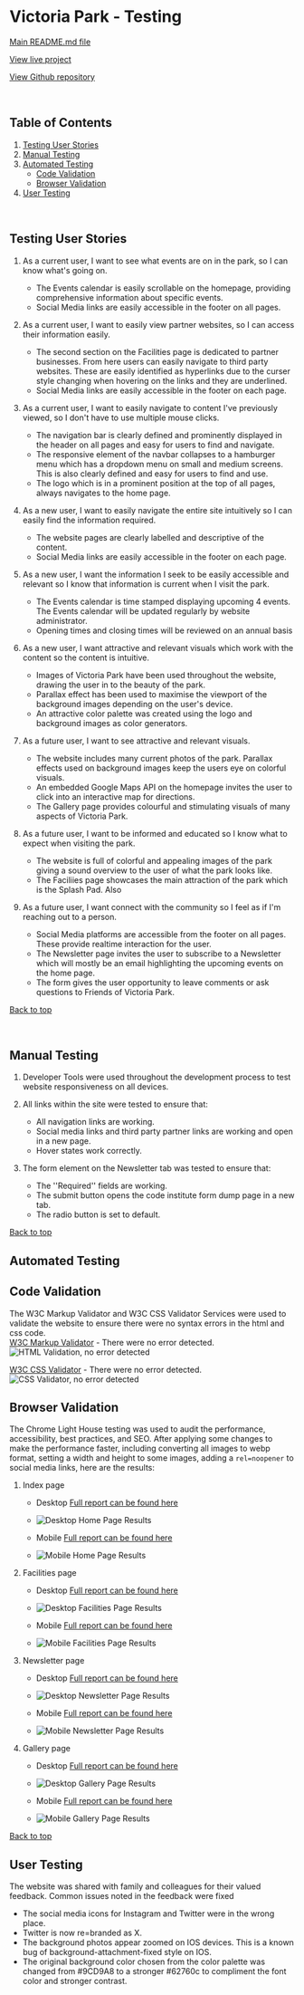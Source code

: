 # Victoria Park - Testing

[Main README.md file](/README.md)

[View live project](https://lisaloudness.github.io/milestone_project_1/)

[View Github repository](https://github.com/lisaloudness/milestone_project_1)

</br>

## Table of Contents

1. [Testing User Stories](#Testing-User_Stories)
2. [Manual Testing](#Manual-Testing)
3. [Automated Testing](#Automated-Testing)
   - [Code Validation](#Code-Validation)
   - [Browser Validation](#Browser-Validation)
4. [User Testing](User-Testing)

</br>

## **Testing User Stories**

1. As a current user, I want to see what events are on in the park, so I can know what's going on.
   - The Events calendar is easily scrollable on the homepage, providing comprehensive information about specific events.
   - Social Media links are easily accessible in the footer on all pages.

2. As a current user, I want to easily view partner websites, so I can access their information easily.
   - The second section on the Facilities page is dedicated to partner businesses. From here users can easily navigate to third party websites. These are easily identified as hyperlinks due to the curser style changing when hovering on the links and they are underlined.
   - Social Media links are easily accessible in the footer on each page.
   
3. As a current user, I want to easily navigate to content I've previously viewed, so I don't have to use multiple mouse clicks.

   - The navigation bar is clearly defined and prominently displayed in the header on all pages and easy for users to find and navigate.
   - The responsive element of the navbar collapses to a hamburger menu which has a dropdown menu on small and medium screens. This is also clearly defined and easy for users to find and use.
   - The logo which is in a prominent position at the top of all pages, always navigates to the home page.

4. As a new user, I want to easily navigate the entire site intuitively so I can easily find the information required.

   - The website pages are clearly labelled and descriptive of the content.
   - Social Media links are easily accessible in the footer on each page.

5. As a new user, I want the information I seek to be easily accessible and relevant so I know that information is current when I visit the park.

   - The Events calendar is time stamped displaying upcoming 4 events. The Events calendar will be updated regularly by website administrator.
   - Opening times and closing times will be reviewed on an annual basis

6. As a new user, I want attractive and relevant visuals which work with the content so the content is intuitive.
   - Images of Victoria Park have been used throughout the website, drawing the user in to the beauty of the park.
   - Parallax effect has been used to maximise the viewport of the background images depending on the user's device.
   - An attractive color palette was created using the logo and background images as color generators.

7. As a future user, I want to see attractive and relevant visuals.
   - The website includes many current photos of the park. Parallax effects used on background images keep the users eye on colorful visuals.
   - An embedded Google Maps API on the homepage invites the user to click into an interactive map for directions.
   - The Gallery page provides colourful and stimulating visuals of many aspects of Victoria Park.

8. As a future user, I want to be informed and educated so I know what to expect when visiting the park.
   - The website is full of colorful and appealing images of the park giving a sound overview to the user of what the park looks like.
   - The Faciliies page showcases the main attraction of the park which is the Splash Pad. Also  

9. As a future user, I want connect with the community so I feel as if I'm reaching out to a person.
   - Social Media platforms are accessible from the footer on all pages.  These provide realtime interaction for the user.
   - The Newsletter page invites the user to subscribe to a Newsletter which will mostly be an email highlighting the upcoming events on the home page.
   - The form gives the user opportunity to leave comments or ask questions to Friends of Victoria Park.

[Back to top](#Victoria-park---testing)

</br>   

## **Manual Testing**

1. Developer Tools were used throughout the development process to test website responsiveness on all devices.

2. All links within the site were tested to ensure that:

   - All navigation links are working.
   - Social media links and third party partner links are working and open in a new page.
   - Hover states work correctly.

3. The form element on the Newsletter tab was tested to ensure that:
   - The ''Required'' fields are working.
   - The submit button opens the code institute form dump page in a new tab.
   - The radio button is set to default.

[Back to top](#Victoria-park---testing)
</br>

## **Automated Testing**

## **Code Validation**

The W3C Markup Validator and W3C CSS Validator Services were used to validate the website to ensure there were no syntax errors in the html and css code.  
[W3C Markup Validator](https://validator.w3.org) - There were no error detected.
![HTML Validation, no error detected](assets/testing/w3_index.png "HTML Validation, no error detected")

[W3C CSS Validator](https://jigsaw.w3.org/css-validator/) - There were no error detected.
![CSS Validator, no error detected](assets/testing/w3_css.png "CSS Validation, no error detected")

## **Browser Validation**

The Chrome Light House testing was used to audit the performance, accessibility, best practices, and SEO. After applying some changes to make the performance faster, including converting all images to webp format, setting a width and height to some images, adding a ```rel=noopener``` to social media links, here are the results:

1. Index page
   - Desktop [Full report can be found here](assets/testing/home_desktop.com-2023)
   - ![Desktop Home Page Results](assets/testing/home_desktop_lh.png "Light House Desktop Results")

   - Mobile [Full report can be found here](assets/testing/home_mobile.com-2023)
   - ![Mobile Home Page Results](assets/testing/home_mobile_lh.png "Light House mobile results")


2. Facilities page
   - Desktop [Full report can be found here](assets/testing/facilities_desktop.com-2023)
   - ![Desktop Facilities Page Results](assets/testing/facilities_desktop_lh.png "Light House Desktop Results")

   - Mobile [Full report can be found here](assets/testing/facilities_mobile.com-2023)
   - ![Mobile Facilities Page Results](assets/testing/facilities_mobile_lh.png "Light House mobile results")


3. Newsletter page
   - Desktop [Full report can be found here](assets/testing/contact_desktop.com-2023)
   - ![Desktop Newsletter Page Results](assets/testing/contact_desktop_lh.png "Light House Desktop Results")

   - Mobile [Full report can be found here](assets/testing/contact_mobile.com-2023)
   - ![Mobile Newsletter Page Results](assets/testing/contact_mobile_lh.png "Light House mobile results")


4. Gallery page
   - Desktop [Full report can be found here](assets/testing/gallery_desktop.com-2023)
   - ![Desktop Gallery Page Results](assets/testing/gallery_desktop_lh.png "Light House Desktop Results")

   - Mobile [Full report can be found here](assets/testing/gallery_mobile.com-2023)
   - ![Mobile Gallery Page Results](assets/testing/gallery_mobile_lh.png "Light House mobile results")


[Back to top](#Victoria-park---testing)
</br>


## **User Testing**

The website was shared with family and colleagues for their valued feedback. Common issues noted in the feedback were fixed
- The social media icons for Instagram and Twitter were in the wrong place.
- Twitter is now re=branded as X.
- The background photos appear zoomed on IOS devices.  This is a known bug of background-attachment-fixed style on IOS.
- The original background color chosen from the color palette was changed from #9CD9A8 to a stronger #62760c to compliment the font color and stronger contrast.



